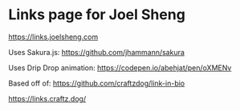 Links page for Joel Sheng
=========================

https://links.joelsheng.com


Uses Sakura.js: https://github.com/jhammann/sakura

Uses Drip Drop animation: https://codepen.io/abehjat/pen/oXMENv

Based off of: https://github.com/craftzdog/link-in-bio

https://links.craftz.dog/
